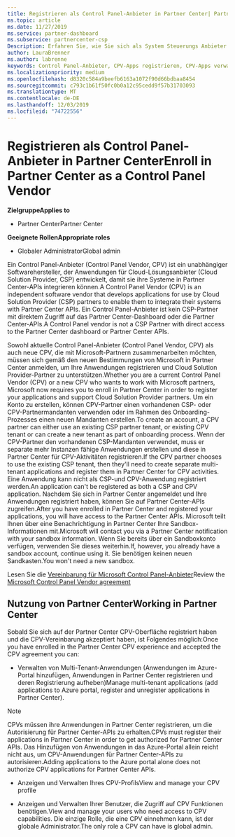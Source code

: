 ```yaml
---
title: Registrieren als Control Panel-Anbieter in Partner Center| Partner Center
ms.topic: article
ms.date: 11/27/2019
ms.service: partner-dashboard
ms.subservice: partnercenter-csp
Description: Erfahren Sie, wie Sie sich als System Steuerungs Anbieter (CPV) im Partner Center registrieren.
author: LauraBrenner
ms.author: labrenne
keywords: Control Panel-Anbieter, CPV-Apps registrieren, CPV-Apps verwalten
ms.localizationpriority: medium
ms.openlocfilehash: d8320c584a9beefb6163a1072f90d66bdbaa8454
ms.sourcegitcommit: c793c1b61f50fc0b0a12c95cedd9f57b31703093
ms.translationtype: MT
ms.contentlocale: de-DE
ms.lasthandoff: 12/03/2019
ms.locfileid: "74722556"
---
```

# <a name="enroll-in-partner-center-as-a-control-panel-vendor"></a><span data-ttu-id="83af1-104">Registrieren als Control Panel-Anbieter in Partner Center</span><span class="sxs-lookup"><span data-stu-id="83af1-104">Enroll in Partner Center as a Control Panel Vendor</span></span>

<span data-ttu-id="83af1-105">**Zielgruppe**</span><span class="sxs-lookup"><span data-stu-id="83af1-105">**Applies to**</span></span>

- <span data-ttu-id="83af1-106">Partner Center</span><span class="sxs-lookup"><span data-stu-id="83af1-106">Partner Center</span></span>

<span data-ttu-id="83af1-107">**Geeignete Rollen**</span><span class="sxs-lookup"><span data-stu-id="83af1-107">**Appropriate roles**</span></span>

- <span data-ttu-id="83af1-108">Globaler Administrator</span><span class="sxs-lookup"><span data-stu-id="83af1-108">Global admin</span></span>

<span data-ttu-id="83af1-109">Ein Control Panel-Anbieter (Control Panel Vendor, CPV) ist ein unabhängiger Softwarehersteller, der Anwendungen für Cloud-Lösungsanbieter (Cloud Solution Provider, CSP) entwickelt, damit sie ihre Systeme in Partner Center-APIs integrieren können.</span><span class="sxs-lookup"><span data-stu-id="83af1-109">A Control Panel Vendor (CPV) is an independent software vendor that develops applications for use by Cloud Solution Provider (CSP) partners to enable them to integrate their systems with Partner Center APIs.</span></span> <span data-ttu-id="83af1-110">Ein Control Panel-Anbieter ist kein CSP-Partner mit direktem Zugriff auf das Partner Center-Dashboard oder die Partner Center-APIs.</span><span class="sxs-lookup"><span data-stu-id="83af1-110">A Control Panel vendor is not a CSP Partner with direct access to the Partner Center dashboard or Partner Center APIs.</span></span>

<span data-ttu-id="83af1-111">Sowohl aktuelle Control Panel-Anbieter (Control Panel Vendor, CPV) als auch neue CPV, die mit Microsoft-Partnern zusammenarbeiten möchten, müssen sich gemäß den neuen Bestimmungen von Microsoft in Partner Center anmelden, um Ihre Anwendungen registrieren und Cloud Solution Provider-Partner zu unterstützen.</span><span class="sxs-lookup"><span data-stu-id="83af1-111">Whether you are a current Control Panel Vendor (CPV) or a new CPV who wants to work with Microsoft partners, Microsoft now requires you to enroll in Partner Center in order to register your applications and support Cloud Solution Provider partners.</span></span> <span data-ttu-id="83af1-112">Um ein Konto zu erstellen, können CPV-Partner einen vorhandenen CSP- oder CPV-Partnermandanten verwenden oder im Rahmen des Onboarding-Prozesses einen neuen Mandanten erstellen.</span><span class="sxs-lookup"><span data-stu-id="83af1-112">To create an account, a CPV partner can either use an existing CSP partner tenant, or existing CPV tenant or can create a new tenant as part of onboarding process.</span></span> <span data-ttu-id="83af1-113">Wenn der CPV-Partner den vorhandenen CSP-Mandanten verwendet, muss er separate mehr Instanzen fähige Anwendungen erstellen und diese in Partner Center für CPV-Aktivitäten registrieren.</span><span class="sxs-lookup"><span data-stu-id="83af1-113">If the CPV partner chooses to use the existing CSP tenant, then they'll need to create separate multi-tenant applications and register them in Partner Center for CPV activities.</span></span> <span data-ttu-id="83af1-114">Eine Anwendung kann nicht als CSP-und CPV-Anwendung registriert werden.</span><span class="sxs-lookup"><span data-stu-id="83af1-114">An application can't be registered as both a CSP and CPV application.</span></span> <span data-ttu-id="83af1-115">Nachdem Sie sich in Partner Center angemeldet und Ihre Anwendungen registriert haben, können Sie auf Partner Center-APIs zugreifen.</span><span class="sxs-lookup"><span data-stu-id="83af1-115">After you have enrolled in Partner Center and registered your applications, you will have access to the Partner Center APIs.</span></span>  <span data-ttu-id="83af1-116">Microsoft teilt Ihnen über eine Benachrichtigung in Partner Center Ihre Sandbox-Informationen mit.</span><span class="sxs-lookup"><span data-stu-id="83af1-116">Microsoft will contact you via a Partner Center notification with your sandbox information.</span></span> <span data-ttu-id="83af1-117">Wenn Sie bereits über ein Sandboxkonto verfügen, verwenden Sie dieses weiterhin.</span><span class="sxs-lookup"><span data-stu-id="83af1-117">If, however, you already have a sandbox account, continue using it.</span></span> <span data-ttu-id="83af1-118">Sie benötigen keinen neuen Sandkasten.</span><span class="sxs-lookup"><span data-stu-id="83af1-118">You won't need a new sandbox.</span></span>   

<span data-ttu-id="83af1-119">Lesen Sie die [Vereinbarung für Microsoft Control Panel-Anbieter](https://go.microsoft.com/fwlink/?linkid=2055198)</span><span class="sxs-lookup"><span data-stu-id="83af1-119">Review the [Microsoft Control Panel Vendor agreement](https://go.microsoft.com/fwlink/?linkid=2055198)</span></span>


## <a name="working-in-partner-center"></a><span data-ttu-id="83af1-120">Nutzung von Partner Center</span><span class="sxs-lookup"><span data-stu-id="83af1-120">Working in Partner Center</span></span>
<span data-ttu-id="83af1-121">Sobald Sie sich auf der Partner Center CPV-Oberfläche registriert haben und die CPV-Vereinbarung akzeptiert haben, ist Folgendes möglich:</span><span class="sxs-lookup"><span data-stu-id="83af1-121">Once you have enrolled in the Partner Center CPV experience and accepted the CPV agreement you can:</span></span>

- <span data-ttu-id="83af1-122">Verwalten von Multi-Tenant-Anwendungen (Anwendungen im Azure-Portal hinzufügen, Anwendungen in Partner Center registrieren und deren Registrierung aufheben)</span><span class="sxs-lookup"><span data-stu-id="83af1-122">Manage multi-tenant applications (add applications to Azure portal, register and unregister applications in Partner Center).</span></span>

>[!Note] 
><span data-ttu-id="83af1-123">CPVs müssen ihre Anwendungen in Partner Center registrieren, um die Autorisierung für Partner Center-APIs zu erhalten.</span><span class="sxs-lookup"><span data-stu-id="83af1-123">CPVs must register their applications in Partner Center in order to get authorized for Partner Center APIs.</span></span> <span data-ttu-id="83af1-124">Das Hinzufügen von Anwendungen in das Azure-Portal allein reicht nicht aus, um CPV-Anwendungen für Partner Center-APIs zu autorisieren.</span><span class="sxs-lookup"><span data-stu-id="83af1-124">Adding applications to the Azure portal alone does not authorize CPV applications for Partner Center APIs.</span></span> 

- <span data-ttu-id="83af1-125">Anzeigen und Verwalten Ihres CPV-Profils</span><span class="sxs-lookup"><span data-stu-id="83af1-125">View and manage your CPV profile</span></span> 

- <span data-ttu-id="83af1-126">Anzeigen und Verwalten Ihrer Benutzer, die Zugriff auf CPV Funktionen benötigen.</span><span class="sxs-lookup"><span data-stu-id="83af1-126">View and manage your users who need access to CPV capabilities.</span></span> <span data-ttu-id="83af1-127">Die einzige Rolle, die eine CPV einnehmen kann, ist der globale Administrator.</span><span class="sxs-lookup"><span data-stu-id="83af1-127">The only role a CPV can have is global admin.</span></span>


